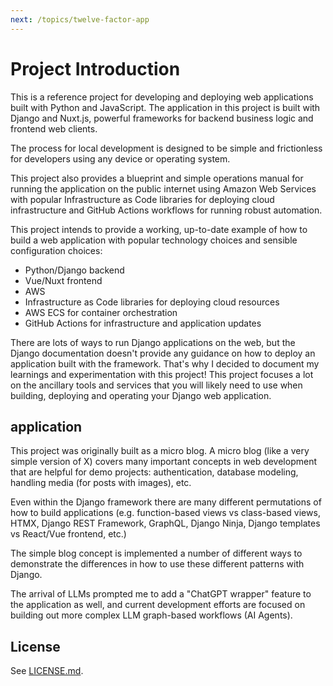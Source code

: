 ```yaml
---
next: /topics/twelve-factor-app
---
```


# Project Introduction

This is a reference project for developing and deploying web applications built with Python and JavaScript. The application in this project is built with Django and Nuxt.js, powerful frameworks for backend business logic and frontend web clients.

The process for local development is designed to be simple and frictionless for developers using any device or operating system.

This project also provides a blueprint and simple operations manual for running the application on the public internet using Amazon Web Services with popular Infrastructure as Code libraries for deploying cloud infrastructure and GitHub Actions workflows for running robust automation.

This project intends to provide a working, up-to-date example of how to build a web application with popular technology choices and sensible configuration choices:

- Python/Django backend
- Vue/Nuxt frontend
- AWS
- Infrastructure as Code libraries for deploying cloud resources
- AWS ECS for container orchestration
- GitHub Actions for infrastructure and application updates

There are lots of ways to run Django applications on the web, but the Django documentation doesn't provide any guidance on how to deploy an application built with the framework. That's why I decided to document my learnings and experimentation with this project! This project focuses a lot on the ancillary tools and services that you will likely need to use when building, deploying and operating your Django web application.

## application

This project was originally built as a micro blog. A micro blog (like a very simple version of X) covers many important concepts in web development that are helpful for demo projects: authentication, database modeling, handling media (for posts with images), etc.

Even within the Django framework there are many different permutations of how to build applications (e.g. function-based views vs class-based views, HTMX, Django REST Framework, GraphQL, Django Ninja, Django templates vs React/Vue frontend, etc.)

The simple blog concept is implemented a number of different ways to demonstrate the differences in how to use these different patterns with Django.

The arrival of LLMs prompted me to add a "ChatGPT wrapper" feature to the application as well, and current development efforts are focused on building out more complex LLM graph-based workflows (AI Agents).

## License

See [LICENSE.md](https://github.com/briancaffey/django-step-by-step/blob/main/LICENSE.md).
